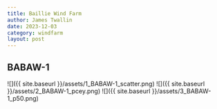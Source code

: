```yaml
---
title: Baillie Wind Farm
author: James Twallin
date: 2023-12-03
category: windfarm
layout: post
---
```

BABAW-1
-------------
![]({{ site.baseurl }}/assets/1_BABAW-1_scatter.png)
![]({{ site.baseurl }}/assets/2_BABAW-1_pcey.png)
![]({{ site.baseurl }}/assets/3_BABAW-1_p50.png)

